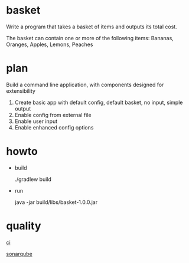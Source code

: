# basket

Write a program that takes a basket of items and outputs its total cost.
 
The basket can contain one or more of the following items: Bananas, Oranges, Apples, Lemons, Peaches

# plan

Build a command line application, with components designed for extensibility
 
1. Create basic app with default config, default basket, no input, simple output
2. Enable config from external file
3. Enable user input
4. Enable enhanced config options 

# howto

* build

    ./gradlew build

* run

    java -jar build/libs/basket-1.0.0.jar


# quality

[ci](http://jenkins.bugorfeature.net:7070/job/basket/)

[sonarqube](http://sonar.bugorfeature.net:9000/dashboard/index/535)
